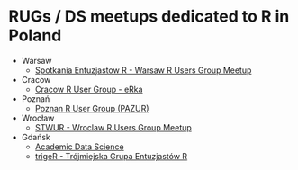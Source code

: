 # RUGs / DS meetups dedicated to R in Poland

- Warsaw
  - [Spotkania Entuzjastow R - Warsaw R Users Group Meetup](https://www.meetup.com/Spotkania-Entuzjastow-R-Warsaw-R-Users-Group-Meetup/)
- Cracow
  - [Cracow R User Group - eRka](https://www.meetup.com/Cracow-R-User-Group/)
- Poznań
  - [Poznan R User Group (PAZUR)](https://www.meetup.com/Poznan-R-User-Group-PAZUR/)
- Wrocław
  - [STWUR - Wroclaw R Users Group Meetup](https://www.meetup.com/Wroclaw-R-Users-Group/)
- Gdańsk
  - [Academic Data Science](https://www.meetup.com/Academic-Data-Science/)
  - [trigeR - Trójmiejska Grupa Entuzjastów R](https://www.meetup.com/Trojmiejska-Grupa-Entuzjastow-R/events/236257032/)
  